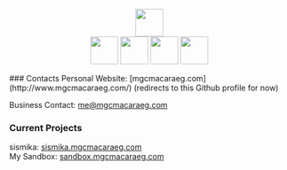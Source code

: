 <p align='center'>
  <img src='https://cdn.jsdelivr.net/gh/devicons/devicon/icons/python/python-original.svg' height='50' /> <br>
  <img src='https://cdn.jsdelivr.net/gh/devicons/devicon/icons/html5/html5-original.svg' height='50'/>
  <img src='https://cdn.jsdelivr.net/gh/devicons/devicon/icons/css3/css3-original.svg' height='50'/>
  <img src='https://cdn.jsdelivr.net/gh/devicons/devicon/icons/javascript/javascript-original.svg' height='50'/>
  <img src='https://cdn.jsdelivr.net/gh/devicons/devicon/icons/babel/babel-original.svg' height='50'/>
  
</p>
### Contacts
Personal Website: [mgcmacaraeg.com](http://www.mgcmacaraeg.com/) (redirects to this Github profile for now)

Business Contact: [me@mgcmacaraeg.com](mailto:me@mgcmacaraeg.com)

### Current Projects

sismika: [sismika.mgcmacaraeg.com](http://sismika.mgcmacaraeg.com) <br>
My Sandbox: [sandbox.mgcmacaraeg.com](http://sandbox.mgcmacaraeg.com)
<!--
**SporadicToast/sporadictoast** is a ✨ _special_ ✨ repository because its `README.md` (this file) appears on your GitHub profile.

Here are some ideas to get you started:

- 🔭 I’m currently working on ...
- 🌱 I’m currently learning ...
- 👯 I’m looking to collaborate on ...
- 🤔 I’m looking for help with ...
- 💬 Ask me about ...
- 📫 How to reach me: ...
- 😄 Pronouns: ...
- ⚡ Fun fact: ...
-->
